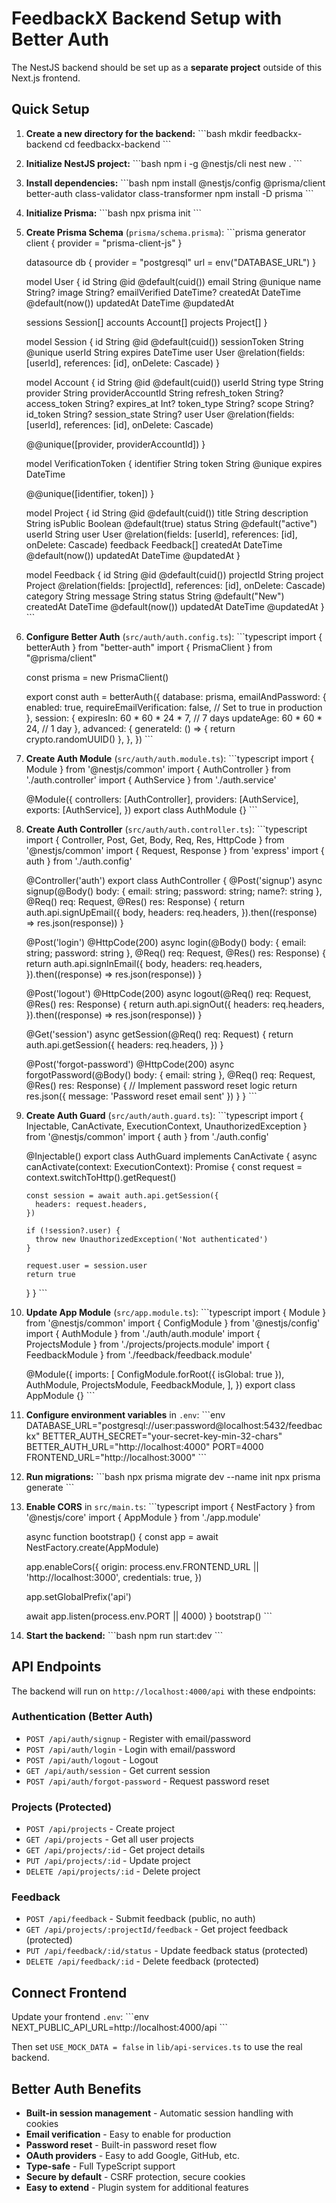 # FeedbackX Backend Setup with Better Auth

The NestJS backend should be set up as a **separate project** outside of this Next.js frontend.

## Quick Setup

1. **Create a new directory for the backend:**
   \`\`\`bash
   mkdir feedbackx-backend
   cd feedbackx-backend
   \`\`\`

2. **Initialize NestJS project:**
   \`\`\`bash
   npm i -g @nestjs/cli
   nest new .
   \`\`\`

3. **Install dependencies:**
   \`\`\`bash
   npm install @nestjs/config @prisma/client better-auth class-validator class-transformer
   npm install -D prisma
   \`\`\`

4. **Initialize Prisma:**
   \`\`\`bash
   npx prisma init
   \`\`\`

5. **Create Prisma Schema** (`prisma/schema.prisma`):
   \`\`\`prisma
   generator client {
     provider = "prisma-client-js"
   }

   datasource db {
     provider = "postgresql"
     url      = env("DATABASE_URL")
   }

   model User {
     id        String    @id @default(cuid())
     email     String    @unique
     name      String?
     image     String?
     emailVerified DateTime?
     createdAt DateTime  @default(now())
     updatedAt DateTime  @updatedAt
     
     sessions  Session[]
     accounts  Account[]
     projects  Project[]
   }

   model Session {
     id           String   @id @default(cuid())
     sessionToken String   @unique
     userId       String
     expires      DateTime
     user         User     @relation(fields: [userId], references: [id], onDelete: Cascade)
   }

   model Account {
     id                String  @id @default(cuid())
     userId            String
     type              String
     provider          String
     providerAccountId String
     refresh_token     String?
     access_token      String?
     expires_at        Int?
     token_type        String?
     scope             String?
     id_token          String?
     session_state     String?
     user              User    @relation(fields: [userId], references: [id], onDelete: Cascade)

     @@unique([provider, providerAccountId])
   }

   model VerificationToken {
     identifier String
     token      String   @unique
     expires    DateTime

     @@unique([identifier, token])
   }

   model Project {
     id          String     @id @default(cuid())
     title       String
     description String
     isPublic    Boolean    @default(true)
     status      String     @default("active")
     userId      String
     user        User       @relation(fields: [userId], references: [id], onDelete: Cascade)
     feedback    Feedback[]
     createdAt   DateTime   @default(now())
     updatedAt   DateTime   @updatedAt
   }

   model Feedback {
     id        String   @id @default(cuid())
     projectId String
     project   Project  @relation(fields: [projectId], references: [id], onDelete: Cascade)
     category  String
     message   String
     status    String   @default("New")
     createdAt DateTime @default(now())
     updatedAt DateTime @updatedAt
   }
   \`\`\`

6. **Configure Better Auth** (`src/auth/auth.config.ts`):
   \`\`\`typescript
   import { betterAuth } from "better-auth"
   import { PrismaClient } from "@prisma/client"

   const prisma = new PrismaClient()

   export const auth = betterAuth({
     database: prisma,
     emailAndPassword: {
       enabled: true,
       requireEmailVerification: false, // Set to true in production
     },
     session: {
       expiresIn: 60 * 60 * 24 * 7, // 7 days
       updateAge: 60 * 60 * 24, // 1 day
     },
     advanced: {
       generateId: () => {
         return crypto.randomUUID()
       },
     },
   })
   \`\`\`

7. **Create Auth Module** (`src/auth/auth.module.ts`):
   \`\`\`typescript
   import { Module } from '@nestjs/common'
   import { AuthController } from './auth.controller'
   import { AuthService } from './auth.service'

   @Module({
     controllers: [AuthController],
     providers: [AuthService],
     exports: [AuthService],
   })
   export class AuthModule {}
   \`\`\`

8. **Create Auth Controller** (`src/auth/auth.controller.ts`):
   \`\`\`typescript
   import { Controller, Post, Get, Body, Req, Res, HttpCode } from '@nestjs/common'
   import { Request, Response } from 'express'
   import { auth } from './auth.config'

   @Controller('auth')
   export class AuthController {
     @Post('signup')
     async signup(@Body() body: { email: string; password: string; name?: string }, @Req() req: Request, @Res() res: Response) {
       return auth.api.signUpEmail({
         body,
         headers: req.headers,
       }).then((response) => res.json(response))
     }

     @Post('login')
     @HttpCode(200)
     async login(@Body() body: { email: string; password: string }, @Req() req: Request, @Res() res: Response) {
       return auth.api.signInEmail({
         body,
         headers: req.headers,
       }).then((response) => res.json(response))
     }

     @Post('logout')
     @HttpCode(200)
     async logout(@Req() req: Request, @Res() res: Response) {
       return auth.api.signOut({
         headers: req.headers,
       }).then((response) => res.json(response))
     }

     @Get('session')
     async getSession(@Req() req: Request) {
       return auth.api.getSession({
         headers: req.headers,
       })
     }

     @Post('forgot-password')
     @HttpCode(200)
     async forgotPassword(@Body() body: { email: string }, @Req() req: Request, @Res() res: Response) {
       // Implement password reset logic
       return res.json({ message: 'Password reset email sent' })
     }
   }
   \`\`\`

9. **Create Auth Guard** (`src/auth/auth.guard.ts`):
   \`\`\`typescript
   import { Injectable, CanActivate, ExecutionContext, UnauthorizedException } from '@nestjs/common'
   import { auth } from './auth.config'

   @Injectable()
   export class AuthGuard implements CanActivate {
     async canActivate(context: ExecutionContext): Promise<boolean> {
       const request = context.switchToHttp().getRequest()
       
       const session = await auth.api.getSession({
         headers: request.headers,
       })

       if (!session?.user) {
         throw new UnauthorizedException('Not authenticated')
       }

       request.user = session.user
       return true
     }
   }
   \`\`\`

10. **Update App Module** (`src/app.module.ts`):
    \`\`\`typescript
    import { Module } from '@nestjs/common'
    import { ConfigModule } from '@nestjs/config'
    import { AuthModule } from './auth/auth.module'
    import { ProjectsModule } from './projects/projects.module'
    import { FeedbackModule } from './feedback/feedback.module'

    @Module({
      imports: [
        ConfigModule.forRoot({ isGlobal: true }),
        AuthModule,
        ProjectsModule,
        FeedbackModule,
      ],
    })
    export class AppModule {}
    \`\`\`

11. **Configure environment variables** in `.env`:
    \`\`\`env
    DATABASE_URL="postgresql://user:password@localhost:5432/feedbackx"
    BETTER_AUTH_SECRET="your-secret-key-min-32-chars"
    BETTER_AUTH_URL="http://localhost:4000"
    PORT=4000
    FRONTEND_URL="http://localhost:3000"
    \`\`\`

12. **Run migrations:**
    \`\`\`bash
    npx prisma migrate dev --name init
    npx prisma generate
    \`\`\`

13. **Enable CORS** in `src/main.ts`:
    \`\`\`typescript
    import { NestFactory } from '@nestjs/core'
    import { AppModule } from './app.module'

    async function bootstrap() {
      const app = await NestFactory.create(AppModule)
      
      app.enableCors({
        origin: process.env.FRONTEND_URL || 'http://localhost:3000',
        credentials: true,
      })
      
      app.setGlobalPrefix('api')
      
      await app.listen(process.env.PORT || 4000)
    }
    bootstrap()
    \`\`\`

14. **Start the backend:**
    \`\`\`bash
    npm run start:dev
    \`\`\`

## API Endpoints

The backend will run on `http://localhost:4000/api` with these endpoints:

### Authentication (Better Auth)
- `POST /api/auth/signup` - Register with email/password
- `POST /api/auth/login` - Login with email/password
- `POST /api/auth/logout` - Logout
- `GET /api/auth/session` - Get current session
- `POST /api/auth/forgot-password` - Request password reset

### Projects (Protected)
- `POST /api/projects` - Create project
- `GET /api/projects` - Get all user projects
- `GET /api/projects/:id` - Get project details
- `PUT /api/projects/:id` - Update project
- `DELETE /api/projects/:id` - Delete project

### Feedback
- `POST /api/feedback` - Submit feedback (public, no auth)
- `GET /api/projects/:projectId/feedback` - Get project feedback (protected)
- `PUT /api/feedback/:id/status` - Update feedback status (protected)
- `DELETE /api/feedback/:id` - Delete feedback (protected)

## Connect Frontend

Update your frontend `.env`:
\`\`\`env
NEXT_PUBLIC_API_URL=http://localhost:4000/api
\`\`\`

Then set `USE_MOCK_DATA = false` in `lib/api-services.ts` to use the real backend.

## Better Auth Benefits

- **Built-in session management** - Automatic session handling with cookies
- **Email verification** - Easy to enable for production
- **Password reset** - Built-in password reset flow
- **OAuth providers** - Easy to add Google, GitHub, etc.
- **Type-safe** - Full TypeScript support
- **Secure by default** - CSRF protection, secure cookies
- **Easy to extend** - Plugin system for additional features
